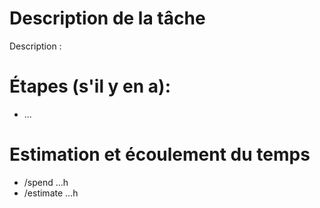 # Description de la tâche
Description :

# Étapes (s'il y en a):

- ...

# Estimation et écoulement du temps

- /spend ...h
- /estimate ...h